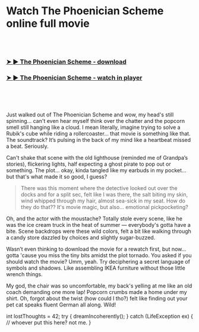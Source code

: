 <h1>Watch The Phoenician Scheme online full movie</h1>


<br><br>

<h3><a href="https://Lisas-keeesimilu1970.github.io/lkvsfgfjnv/">➤ ► The Phoenician Scheme - download</a></h3> 
<h3><a href="https://Lisas-keeesimilu1970.github.io/lkvsfgfjnv/">➤ ► The Phoenician Scheme - watch in player</a></h3>


<br><br><br>


Just walked out of The Phoenician Scheme and wow, my head's still spinning... can't even hear myself think over the chatter and the popcorn smell still hanging like a cloud. I mean literally, imagine trying to solve a Rubik's cube while riding a rollercoaster... that movie is something like that. The soundtrack? It’s pulsing in the back of my mind like a heartbeat missed a beat. Seriously.

Can't shake that scene with the old lighthouse (reminded me of Grandpa’s stories), flickering lights, half expecting a ghost pirate to pop out or something. The plot... okay, kinda tangled like my earbuds in my pocket... but that's what made it so good, I guess? 

> There was this moment where the detective looked out over the docks and for a split sec, felt like I was there, the salt biting my skin, wind whipped through my hair, almost sea-sick in my seat. How do they do that?? It's movie magic, but also... emotional pickpocketing?

Oh, and the actor with the moustache? Totally stole every scene, like he was the ice cream truck in the heat of summer — everybody's gotta have a bite. Scene backdrops were these wild colors, felt a bit like walking through a candy store dazzled by choices and slightly sugar-buzzed.

Wasn’t even thinking to download the movie for a rewatch first, but now... gotta 'cause you miss the tiny bits amidst the plot tornado. You asked if you should watch the movie? Umm, yeah. Try deciphering a secret language of symbols and shadows. Like assembling IKEA furniture without those little wrench things.

My god, the chair was so uncomfortable, my back's yelling at me like an old coach demanding one more lap! Popcorn crumbs made a home under my shirt. Oh, forgot about the twist (how could I tho?) felt like finding out your pet cat speaks fluent German all along. Wild!

int lostThoughts = 42;
try 
{ 
    dreamIncoherently(); 
} 
catch (LifeException ex) 
{ 
    // whoever put this here? not me.
} 
